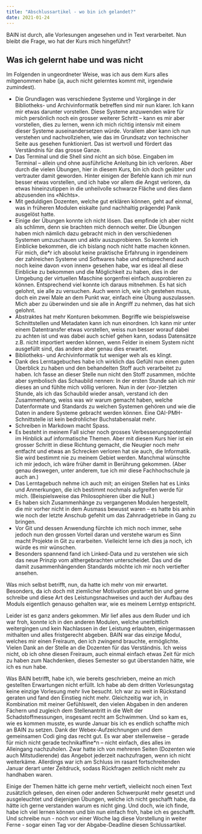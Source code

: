 ```yaml
---
title: "Abschlussartikel - wo bin ich gelandet?"
date: 2021-01-24
---
```


BAIN ist durch, alle Vorlesungen angesehen und in Text verarbeitet. Nun bleibt die Frage, wo hat der Kurs mich hingeführt?

## Was ich gelernt habe und was nicht
Im Folgenden in ungeordneter Weise, was ich aus dem Kurs alles mitgenommen habe (ja, auch nicht gelerntes kommt mit, irgendwie zumindest).

- Die Grundlagen was verschiedene Systeme und Vorgänge in der Bibliotheks- und Archivinformatik betreffen sind mir nun klarer. Ich kann mir etwas darunter vorstellen. Diese Systeme anzuwenden wäre für mich persönlich noch ein grosser weiterer Schritt – kann es mir aber vorstellen, dies zu lernen, wenn ich mich richtig intensiv mit einem dieser Systeme auseinandersetzen würde. Vorallem aber kann ich nun verstehen und nachvollziehen, wie das im Grundsatz von technischer Seite aus gesehen funktioniert. Das ist wertvoll und fördert das Verständnis für das grosse Ganze.
- Das Terminal und die Shell sind nicht an sich böse. Eingaben im Terminal – allein und ohne ausführliche Anleitung bin ich verloren. Aber durch die vielen Übungen, hier in diesem Kurs, bin ich doch geübter und vertrauter damit geworden. Hinter einigen der Befehle kann ich mir nun besser etwas vorstellen, und ich habe vor allem die Angst verloren, da etwas hineinzutippen in die unheilvolle schwarze Fläche und dies dann abzusenden ins «Nichts».
- Mit geduldigen Dozenten, welche gut erklären können, geht auf einmal, was in früheren Modulen eiskalte (und nachhaltig prägende) Panik ausgelöst hatte.
- Einige der Übungen konnte ich nicht lösen. Das empfinde ich aber nicht als schlimm, denn sie brachten mich dennoch weiter. Die Übungen haben mich nämlich dazu gebracht mich in den verschiedenen Systemen umzuschauen und aktiv auszuprobieren. So konnte ich Einblicke bekommen, die ich bislang noch nicht hatte machen können. Für mich, die\*r ich absolut keine praktische Erfahrung in irgendeinem der zahlreichen Systeme und Softwares habe und entsprechend auch noch keine davon «von innen» gesehen habe, war es ideal all diese Einblicke zu bekommen und die Möglichkeit zu haben, dies in der Umgebung der virtuellen Maschine sorgenfrei einfach ausprobieren zu können. Entsprechend viel konnte ich daraus mitnehmen. Es hat sich gelohnt, sie alle zu versuchen. Auch wenn ich, wie ich gestehen muss, doch ein zwei Male an dem Punkt war, einfach eine Übung auszulassen. Mich aber zu überwinden und sie alle in Angriff zu nehmen, das hat sich gelohnt.
- Abstraktes hat mehr Konturen bekommen. Begriffe wie beispielsweise Schnittstellen und Metadaten kann ich nun einordnen. Ich kann mir unter einem Datentransfer etwas vorstellen, weiss nun besser worauf dabei zu achten ist und was dabei auch schief gehen kann, sodass Datensätze z.B. nicht importiert werden können, wenn Felder in einem System nicht ausgefüllt sind, das andere aber genau dies erwartet.
- Bibliotheks- und Archivinformatik tut weniger weh als es klingt.
- Dank des Lerntagebuches habe ich wirklich das Gefühl nun einen guten Überblick zu haben und den behandelten Stoff auch verarbeitet zu haben. Ich fasse an dieser Stelle nun nicht den Stoff zusammen, möchte aber symbolisch das Schaubild nennen: In der ersten Stunde sah ich mir dieses an und fühlte mich völlig verloren. Nun in der (vor-)letzten Stunde, als ich das Schaubild wieder ansah, verstand ich den Zusammenhang, weiss was wir warum gemacht haben, welche Datenformate und Standards zu welchen Systemen gehören und wie die Daten in andere Systeme gebracht werden können. Eine OAI-PMH-Schnittstelle ist kein bedrohlicher Buchstabensalat mehr.
- Schreiben in Markdown macht Spass.
- Es besteht in meinem Fall sicher noch grosses Verbesserungspotential im Hinblick auf informatische Themen. Aber mit diesem Kurs hier ist ein grosser Schritt in diese Richtung gemacht, die Neugier noch mehr entfacht und etwas an Schrecken verloren hat sie auch, die Informatik. Sie wird bestimmt nie zu meinem Gebiet werden. Manchmal wünschte ich mir jedoch, ich wäre früher damit in Berührung gekommen. (Aber genau deswegen, unter anderem, tue ich mir diese Fachhochschule ja auch an.)
- Das Lerntagebuch nehme ich auch mit; an einigen Stellen hat es Links und Anmerkungen, die ich bestimmt nochmals aufgreifen werde für mich. (Beispielsweise das Philosophieren über die Null.)
- Es haben sich Zusammenhänge zu vergangenen Modulen hergestellt, die mir vorher nicht in dem Ausmass bewusst waren – es hatte bis anhin wie noch der letzte Anschub gefehlt um das Zahnradgetriebe in Gang zu bringen.
- Vor Git und dessen Anwendung fürchte ich mich noch immer, sehe jedoch nun den grossen Vorteil daran und verstehe warum es Sinn macht Projekte in Git zu erarbeiten. Vielleicht lerne ich dies ja noch, ich würde es mir wünschen.
- Besonders spannend fand ich Linked-Data und zu verstehen wie sich das neue Prinzip vom althergebrachten unterscheidet. Das und die damit zusammenhängenden Standards möchte ich mir noch vertiefter ansehen.

Was mich selbst betrifft, nun, da hatte ich mehr von mir erwartet. Besonders, da ich doch mit ziemlicher Motivation gestartet bin und gerne schreibe und diese Art des Leistungsnachweises und auch der Aufbau des Moduls eigentlich genauso gehalten war, wie es meinem Lerntyp entspricht. 

Leider ist es ganz anders gekommen. Mir lief alles aus dem Ruder und ich war froh, konnte ich in den anderen Modulen, welche unerbittlich weitergingen und kein Nachlassen in der Leistung erlaubten, einigermassen mithalten und alles fristgerecht abgeben. BAIN war das einzige Modul, welches mir einen Freiraum, den ich zwingend brauchte, ermöglichte. Vielen Dank an der Stelle an die Dozenten für das Verständnis. Ich weiss nicht, ob ich ohne diesen Freiraum, auch einmal einfach etwas Zeit für mich zu haben zum Nachdenken, dieses Semester so gut überstanden hätte, wie ich es nun habe.

Was BAIN betrifft, habe ich, wie bereits geschrieben, meine an mich gestellten Erwartungen nicht erfüllt. Ich habe ab dem dritten Vorlesungstag keine einzige Vorlesung mehr live besucht. Ich war zu weit in Rückstand geraten und fand den Einstieg nicht mehr. Gleichzeitig war ich, in Kombination mit meiner Gefühlswelt, den vielen Abgaben in den anderen Fächern und zugleich dem Stellenantritt in die Welt der Schadstoffmessungen, insgesamt recht am Schwimmen. Und so kam es, wie es kommen musste, es wurde Januar bis ich es endlich schaffte mich an BAIN zu setzen. Dank der Webex-Aufzeichnungen und dem gemeinsamen Codi ging das recht gut. Es war aber stellenweise – gerade für mich nicht gerade technikaffine\*n – nicht einfach, dies alles im Alleingang nachzuholen. Zwar hatte ich von mehreren Seiten (Dozenten wie auch Mitstudierende) das Angebot jederzeit nachzufragen, wenn ich nicht weiterkäme. Allerdings war ich am Schluss im rasant fortschreitenden Januar derart unter Zeitdruck, sodass Rückfragen zeitlich nicht mehr zu handhaben waren.

Einige der Themen hätte ich gerne mehr vertieft, vielleicht noch einen Text zusätzlich gelesen, den einen oder anderen Schwerpunkt mehr gesetzt und ausgeleuchtet und diejenigen Übungen, welche ich nicht geschafft habe, da hätte ich gerne verstanden warum es nicht ging.
Und doch, wie ich finde, habe ich viel lernen können und bin nun einfach froh, habe ich es geschafft. Und schreibe nun - noch vor einer Woche lag diese Vorstellung in weiter Ferne - sogar einen Tag vor der Abgabe-Deadline diesen Schlussartikel.

